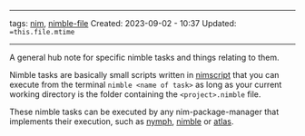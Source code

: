 ___
tags: [nim](nim.md), [nimble-file](nimble-file)
Created: 2023-09-02 - 10:37
Updated: `=this.file.mtime`
___
A general hub note for specific nimble tasks and things relating to them.

Nimble tasks are basically small scripts written in [nimscript](nimscript) that you can execute from the terminal `nimble <name of task>` as long as your current working directory is the folder containing the `<project>.nimble` file. 

These nimble tasks can be executed by any nim-package-manager that implements their execution, such as [nymph](nymph), [nimble](nimble) or [atlas](atlas).